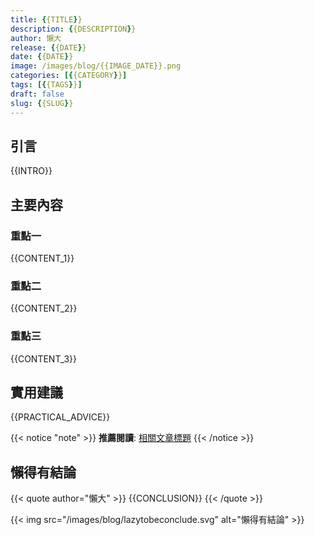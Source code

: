 ```yaml
---
title: {{TITLE}}
description: {{DESCRIPTION}}
author: 懶大
release: {{DATE}}
date: {{DATE}}
image: /images/blog/{{IMAGE_DATE}}.png
categories: [{{CATEGORY}}]
tags: [{{TAGS}}]
draft: false
slug: {{SLUG}}
---
```


## 引言

{{INTRO}}

## 主要內容

### 重點一

{{CONTENT_1}}

### 重點二

{{CONTENT_2}}

### 重點三

{{CONTENT_3}}

## 實用建議

{{PRACTICAL_ADVICE}}

{{< notice "note" >}}
**推薦閱讀**: [相關文章標題](相關文章連結)
{{< /notice >}}

## 懶得有結論

{{< quote author="懶大" >}}
{{CONCLUSION}}
{{< /quote >}}

{{< img src="/images/blog/lazytobeconclude.svg" alt="懶得有結論" >}}